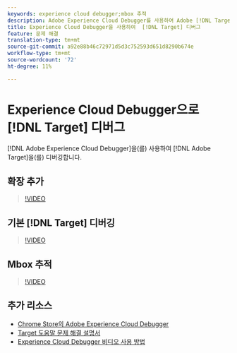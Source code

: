 ```yaml
---
keywords: experience cloud debugger;mbox 추적
description: Adobe Experience Cloud Debugger를 사용하여 Adobe [!DNL Target] 을 디버깅합니다.
title: Experience Cloud Debugger을 사용하여  [!DNL Target] 디버그
feature: 문제 해결
translation-type: tm+mt
source-git-commit: a92e88b46c72971d5d3c752593d651d8290b674e
workflow-type: tm+mt
source-wordcount: '72'
ht-degree: 11%

---
```



# Experience Cloud Debugger으로 [!DNL Target] 디버그

[!DNL Adobe Experience Cloud Debugger]을(를) 사용하여 [!DNL Adobe Target]을(를) 디버깅합니다.

## 확장 추가

>[!VIDEO](https://video.tv.adobe.com/v/23114/?quality=12)

## 기본 [!DNL Target] 디버깅

>[!VIDEO](https://video.tv.adobe.com/v/23115/?quality=12)

## Mbox 추적

>[!VIDEO](https://video.tv.adobe.com/v/23113/?quality=12)

## 추가 리소스

+ [Chrome Store의 Adobe Experience Cloud Debugger](https://chrome.google.com/webstore/detail/adobe-experience-cloud-de/ocdmogmohccmeicdhlhhgepeaijenapj?hl=en)
+ [Target 도움말 문제 해결 설명서](/help/r-troubleshooting-target/troubleshooting-target.md)
+ [Experience Cloud Debugger 비디오 사용 방법](https://helpx.adobe.com/marketing-cloud-core/kt/using/experience-cloud-debugger-feature-video-use.html)
